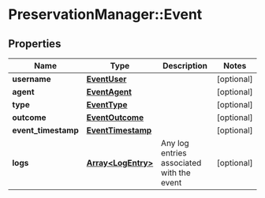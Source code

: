 # PreservationManager::Event

## Properties
Name | Type | Description | Notes
------------ | ------------- | ------------- | -------------
**username** | [**EventUser**](EventUser.md) |  | [optional] 
**agent** | [**EventAgent**](EventAgent.md) |  | [optional] 
**type** | [**EventType**](EventType.md) |  | [optional] 
**outcome** | [**EventOutcome**](EventOutcome.md) |  | [optional] 
**event_timestamp** | [**EventTimestamp**](EventTimestamp.md) |  | [optional] 
**logs** | [**Array&lt;LogEntry&gt;**](LogEntry.md) | Any log entries associated with the event | [optional] 

